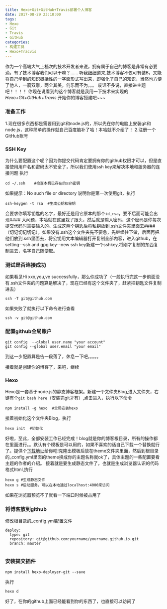 ```yaml
---
title: Hexo+Git+GitHub+Travis部署个人博客
date: 2017-08-29 23:10:00
tags: 
- Hexo
- Git
- Travis
- GitHub
categories:
- 构建工具
- Hexo+Tracvis
---
```

作为一个高端大气上档次的技术开发者来说，拥有属于自己的博客是非常有必要滴，有了技术博客我们可以干嘛？...... 听我细细道来,技术博客不仅可有装B，又能将自己学到的知识概括性的一字面形式写出来，即强化了自己的知识，当然也方便了他人，一箭双雕，两全其美，何乐而不为。。。
废话不多说，直接进主题吧！！！！
你现在说看到的这个博客就是我用一下技术来实现的*Hexo+Git+GitHub+Travis*
开始你的博客搭建吧~~~
<!--more-->
### 准备工作
1.现在很多东西都是需要用到git和node.js的，所以先在你的电脑上安装git和node.js，这种简单的操作就自己百度脑补了哈！本哈就不介绍了！
2.注册一个GitHub账号
### SSH Key
为什么要配置这个呢？因为你提交代码肯定要拥有你的github权限才可以，但是直接使用用户名和密码太不安全了，所以我们使用ssh key来解决本地和服务器的连接问题
执行
```
cd ~/.ssh    #检查本机已存在的ssh密钥
```
如果提示：No such file or directory 说明你是第一次使用git，执行
```
ssh-keygen -t rsa  #生成公钥和秘钥
```
会要求你填写钥匙的名字，最好还是用它原本的那个`id_rsa`，要不后面可能会出现#### 大问题，本哈就在这里栽了跟头，然后就是输入密码，这个密码是你每次提交代码时需要输入的。生成这两个钥匙后将私钥放到.ssh文件夹里面去#### （切记切记切记），如果没有.ssh这个文件夹先不要急，先继续往下做，后面再把他们放到.ssh里面去，将公钥用文本编辑器打开复制全部内容，进入github，在setting--ssh and gpg key--new ssh key新建一个sshkey,将刚才复制的东西复制进去，名字自己随便取。
### 测试是否连接成功
如果看见Hi xxx,you,ve successfully，那么你成功了（一般执行完这一步前面没有.ssh文件夹的问题算是解决了，现在已经有这个文件夹了，赶紧把钥匙文件复制进去）
```
ssh -T git@github.com
```
如果失败了就执行以下命令进行查看
```
ssh -v git@github.com
```
### 配置github全局账户
```
git config  --global user.name "your account"
git config --global user.email "your email"
```
到这一步配置算是告一段落了，休息一下吧。。。。。

接着就是创建你的博客了，来吧，继续
### Hexo
Hexo是一套基于node.js的静态博客框架。新建一个文件夹Blog,进入文件夹，右键有个`git bash here`（安装完git才有）,点击进入，执行以下命令
```
npm install -g hexo  #全局安装hexo

```
接着初始化这个文件夹Blog，执行
```
hexo init  #初始化

```
好啦，至此，全部安装工作已经完成！blog就是你的博客根目录，所有的操作都在里面进行。。默认有个模板是可以用的，如果不喜欢的话自己下载一个替换就行了。提供个[下载地址](https://hexo.io/themes/)给你吧!克隆出模板后放在theme文件夹里面，然后到根目录的_config.yml里面的theme换成你的主题名称就ok了，具体主题的一些配置要看主题的作者的介绍。
接着就是要生成静态文件了，也就是生成浏览器认识的代码格式html,执行
```
hexo g #生成静态文件
hexo s #启动服务，可以在本地通过localhost:4000来访问
```
如果在浏览器预览不了就看一下端口时候被占用了
### 将博客放到github
修改根目录的_config.yml配置文件
```
deploy:
  type: git
  repository: git@github.com:yourname/yourname.github.io.git
  branch: master
     
```
### 安装提交插件
```
npm install hexo-deployer-git --save
```
执行
```
hexo d
```
好了，在你的github上面已经能看到你的东西了，也直接可以访问了


